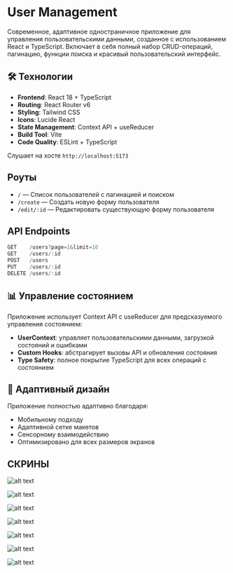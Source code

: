 # User Management

Современное, адаптивное одностраничное приложение для управления пользовательскими данными, созданное с использованием React и TypeScript. Включает в себя полный набор CRUD-операций, пагинацию, функции поиска и красивый пользовательский интерфейс.

## 🛠️ Технологии

- **Frontend**: React 18 + TypeScript
- **Routing**: React Router v6
- **Styling**: Tailwind CSS
- **Icons**: Lucide React
- **State Management**: Context API + useReducer
- **Build Tool**: Vite
- **Code Quality**: ESLint + TypeScript


Слушает на хосте `http://localhost:5173`

## Роуты

- `/` — Список пользователей с пагинацией и поиском
- `/create` — Создать новую форму пользователя
- `/edit/:id` — Редактировать существующую форму пользователя



## API Endpoints 

```typescript
GET    /users?page=1&limit=10 
GET    /users/:id              
POST   /users                  
PUT    /users/:id              
DELETE /users/:id              
```

## 📊 Управление состоянием

Приложение использует Context API с useReducer для предсказуемого управления состоянием:

- **UserContext**: управляет пользовательскими данными, загрузкой состояний и ошибками
- **Custom Hooks**: абстрагирует вызовы API и обновления состояния
- **Type Safety**: полное покрытие TypeScript для всех операций с состоянием


## 📱 Адаптивный дизайн

Приложение полностью адаптивно благодаря:
- Мобильному подходу
- Адаптивной сетке макетов
- Сенсорному взаимодействию
- Оптимизировано для всех размеров экранов



## СКРИНЫ
![alt text](./readmeIMG/image.png)

![alt text](./readmeIMG/image-1.png)

![alt text](./readmeIMG/image-2.png)

![alt text](./readmeIMG/image-3.png)

![alt text](./readmeIMG/image-4.png)

![alt text](./readmeIMG/image-5.png)

![alt text](./readmeIMG/image-6.png)